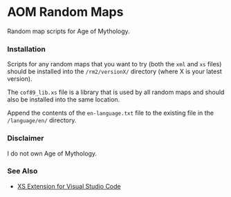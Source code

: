 AOM Random Maps
===============

Random map scripts for Age of Mythology.

### Installation

Scripts for any random maps that you want to try (both the `xml` and `xs` files) should be installed into the `/rm2/versionX/` directory (where X is your latest version).

The `cof89_lib.xs` file is a library that is used by all random maps and should also be installed into the same location.

Append the contents of the `en-language.txt` file to the existing file in the `/language/en/` directory.

### Disclaimer

I do not own Age of Mythology.

### See Also

 - [XS Extension for Visual Studio Code](https://github.com/CraicOverflow89/VSC-XS-Language)